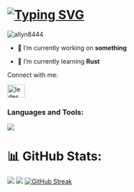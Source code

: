<h1><a href="https://git.io/typing-svg"><img src="https://readme-typing-svg.demolab.com?font=Fira+Code&size=30&pause=1000&color=FFA726&width=450&height=60&lines=Hi+%F0%9F%91%8B%2C+I'm+Allyn!;Everyday+we+learn.;+Autodidact+%F0%9F%A7%91%F0%9F%8F%BB%E2%80%8D%F0%9F%92%BB;I+only+code+for+fun!+%F0%9F%92%BB" alt="Typing SVG" /></a></h1>

<p align="left"> <img src="https://komarev.com/ghpvc/?username=allyn8444&label=Profile%20views&color=0e75b6&style=flat" alt="allyn8444" /> </p>

- 🔭 I’m currently working on **something**

- 🌱 I’m currently learning **Rust**


<p align="left">Connect with me:</p>
<p align="left">
<a href="https://linkedin.com/in/ledesmaar" target="_blank"><img align="center" src="https://raw.githubusercontent.com/rahuldkjain/github-profile-readme-generator/master/src/images/icons/Social/linked-in-alt.svg" alt="ledesmaar" height="30" width="40" /></a>
</p>

<h3 align="left">Languages and Tools:</h3>

<p align="left">
  <a href="https://skillicons.dev">
    <img src="https://skillicons.dev/icons?i=git,github,html,css,js,react,nextjs,python,bootstrap,tailwind,rust" />
  </a>
</p>
<!-- <br/> -->


# 📊 GitHub Stats:
![](https://github-readme-stats.vercel.app/api?username=nylla8444&theme=great-gatsby&hide_border=true&include_all_commits=false&count_private=false)
![](https://github-readme-stats.vercel.app/api/top-langs/?username=nylla8444&theme=great-gatsby&hide_border=true&include_all_commits=false&count_private=false&layout=compact)
[![GitHub Streak](https://github-readme-streak-stats-five-snowy.vercel.app?user=nylla8444&theme=great-gatsby&hide_border=true&mode=weekly&card_width=750)](https://git.io/streak-stats)
